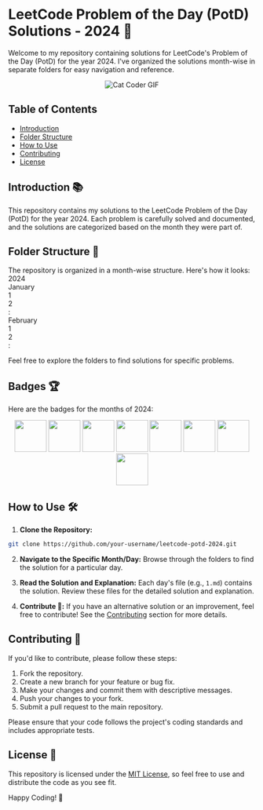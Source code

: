 # LeetCode Problem of the Day (PotD) Solutions - 2024 🚀

Welcome to my repository containing solutions for LeetCode's Problem of the Day (PotD) for the year 2024. I've organized the solutions month-wise in separate folders for easy navigation and reference.

<div align="center">
  <img alt="Cat Coder GIF" src="https://media4.giphy.com/media/13HBDT4QSTpveU/giphy.gif?cid=ecf05e470q3bekyset8rtehp58eaf7khfba6okykaq7lqmei&rid=giphy.gif&ct=g" />
</div>

## Table of Contents

- [Introduction](#introduction)
- [Folder Structure](#folder-structure)
- [How to Use](#how-to-use)
- [Contributing](#contributing)
- [License](#license)

## Introduction 📚

This repository contains my solutions to the LeetCode Problem of the Day (PotD) for the year 2024. Each problem is carefully solved and documented, and the solutions are categorized based on the month they were part of.

## Folder Structure 📂

The repository is organized in a month-wise structure. Here's how it looks:<br>
2024 <br>
  January<br> 
     1<br>
     2<br>
     :<br>
  February<br>
     1<br>
     2<br>
   :<br>

Feel free to explore the folders to find solutions for specific problems.

## Badges 🏆

Here are the badges for the months of 2024:

<div align="center">
  <img src="https://assets.leetcode.com/static_assets/public/images/badges/2024/gif/2024-01.gif" width="65px"></img>
  <img src="https://assets.leetcode.com/static_assets/public/images/badges/2024/gif/2024-02.gif" width="65px"></img>
  <img src="https://assets.leetcode.com/static_assets/public/images/badges/2024/gif/2024-03.gif" width="65px"></img>
  <img src="https://assets.leetcode.com/static_assets/public/images/badges/2024/gif/2024-04.gif" width="65px"></img>
  <img src="https://assets.leetcode.com/static_assets/public/images/badges/2024/gif/2024-05.gif" width="65px"></img>
  <img src="https://assets.leetcode.com/static_assets/public/images/badges/2024/gif/2024-06.gif" width="65px"></img>
  <img src="https://assets.leetcode.com/static_assets/public/images/badges/2024/gif/2024-07.gif" width="65px"></img>
  <img src="https://assets.leetcode.com/static_assets/public/images/badges/2024/gif/2024-08.gif" width="65px"></img>
</div>


## How to Use 🛠️

1. **Clone the Repository:**
```bash
git clone https://github.com/your-username/leetcode-potd-2024.git
```
2. **Navigate to the Specific Month/Day:**
Browse through the folders to find the solution for a particular day.

3. **Read the Solution and Explanation:**
Each day's file (e.g., `1.md`) contains the solution. Review these files for the detailed solution and explanation.

4. **Contribute 🤝:**
If you have an alternative solution or an improvement, feel free to contribute! See the [Contributing](#contributing) section for more details.

## Contributing 🌟

If you'd like to contribute, please follow these steps:

1. Fork the repository.
2. Create a new branch for your feature or bug fix.
3. Make your changes and commit them with descriptive messages.
4. Push your changes to your fork.
5. Submit a pull request to the main repository.

Please ensure that your code follows the project's coding standards and includes appropriate tests.

## License 📝

This repository is licensed under the [MIT License](LICENSE), so feel free to use and distribute the code as you see fit.

Happy Coding! 🚀
